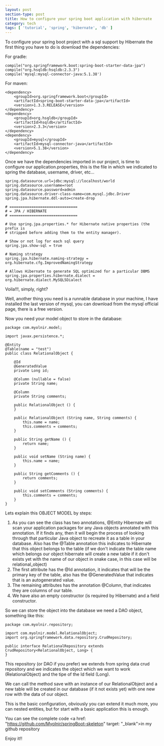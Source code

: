 ```yaml
---
layout: post
section-type: post
title: How to configure your spring boot application with hibernate
category: tech
tags: [ 'tutorial', 'spring', 'hibernate', 'db' ]
---
```


To configure your spring boot project with a sql support by Hibernate the first thing you have to do is download the dependencies:

For gradle:

````
compile("org.springframework.boot:spring-boot-starter-data-jpa")
compile("org.hsqldb:hsqldb:2.3.3")
compile('mysql:mysql-connector-java:5.1.38')
````

For maven:

````
<dependency>
	<groupId>org.springframework.boot</groupId>
	<artifactId>spring-boot-starter-data-jpa</artifactId>
	<version>1.3.3.RELEASE</version>
</dependency>
<dependency>
	<groupId>org.hsqldb</groupId>
	<artifactId>hsqldb</artifactId>
	<version>2.3.3</version>
</dependency>
<dependency>
	<groupId>mysql</groupId>
	<artifactId>mysql-connector-java</artifactId>
	<version>5.1.38</version>
</dependency>
````

Once we have the dependencies imported in our project, is time to configure our application.properties, this is the file in which we indicated to spring the database, username, driver, etc...

````
spring.datasource.url=jdbc:mysql://localhost/world
spring.datasource.username=root
spring.datasource.password=admin
spring.datasource.driver-class-name=com.mysql.jdbc.Driver
spring.jpa.hibernate.ddl-auto=create-drop

# ===============================
# = JPA / HIBERNATE
# ===============================

# Use spring.jpa.properties.* for Hibernate native properties (the prefix is
# stripped before adding them to the entity manager).

# Show or not log for each sql query
spring.jpa.show-sql = true

# Naming strategy
spring.jpa.hibernate.naming-strategy = org.hibernate.cfg.ImprovedNamingStrategy

# Allows Hibernate to generate SQL optimized for a particular DBMS
spring.jpa.properties.hibernate.dialect = org.hibernate.dialect.MySQL5Dialect
````
Voila!!!, simply, right?

Well, another thing you need is a runnable database in your machine, I have installed the last version of mysql, you can download from the mysql official page, there is a free version.

Now you need your model object to store in the database:

````
package com.myolnir.model;

import javax.persistence.*;

@Entity
@Table(name = "test")
public class RelationalObject {

    @Id
    @GeneratedValue
    private Long id;

    @Column (nullable = false)
    private String name;

    @Column
    private String comments;

    public RelationalObject () {
    }

    public RelationalObject (String name, String comments) {
        this.name = name;
        this.comments = comments;
    }

    public String getName () {
        return name;
    }

    public void setName (String name) {
        this.name = name;
    }

    public String getComments () {
        return comments;
    }

    public void setComments (String comments) {
        this.comments = comments;
    }
}
````

Lets explain this OBJECT MODEL by steps:

1. As you can see the class has two annotations, @Entity Hibernate will scan your application packages for any Java objects annotated with this annotation. If it finds any, then it will begin the process of looking through that particular Java object to recreate it as a table in your database. Also has the @Table annotation this indicates to Hibernate that this object belongs to the table (if we don't indicate the table name which belongs our object hibernate will create a new table if it don't exists yet with the name of our object in snake case, in this case will be relational_object)
2. The first attribute has the @Id annotation, it indicates that will be the primary key of the table, also has the @GeneratedValue that indicates that is an autogenerated value.
3. The remaining attributes has the annotation @Column, that indicates they are columns of our table.
4. We have also an empty constructor (is required by Hibernate) and a field constructor.

So we can store the object into the database we need a DAO object, something like this:

````
package com.myolnir.repository;

import com.myolnir.model.RelationalObject;
import org.springframework.data.repository.CrudRepository;

public interface RelationalRepository extends CrudRepository<RelationalObject, Long> {
}
````

This repository (or DAO if you prefer) we extends from spring data crud repository and we indicates the object which we want to work (RelationalObject) and the tipe of the Id field (Long).

We can call the method save with an instance of our RelationalObject and a new table will be created in our database (if it not exists yet) with one new row with the data of our object.

This is the basic configuration, obviously you can extend it much more, you can nested entities, but for start with a basic application this is enough.

You can see the complete code <a href: "https://github.com/Myolnir/springBoot-skeleton" target: "_blank">in my github repository</a>

Enjoy it!!


